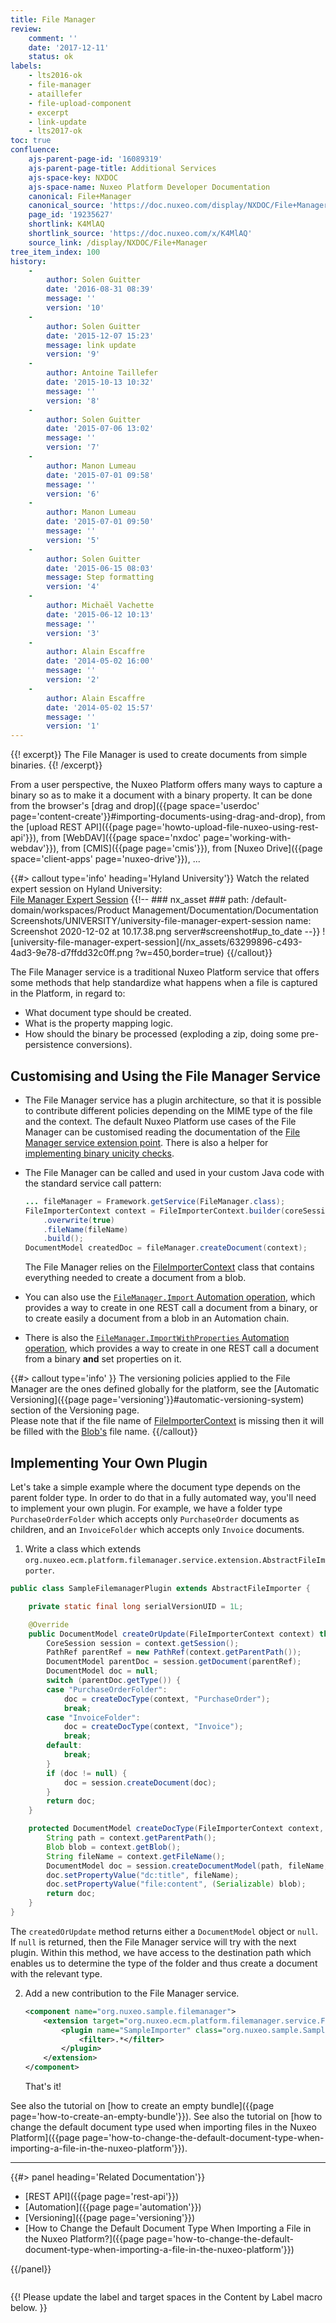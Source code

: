```yaml
---
title: File Manager
review:
    comment: ''
    date: '2017-12-11'
    status: ok
labels:
    - lts2016-ok
    - file-manager
    - ataillefer
    - file-upload-component
    - excerpt
    - link-update
    - lts2017-ok
toc: true
confluence:
    ajs-parent-page-id: '16089319'
    ajs-parent-page-title: Additional Services
    ajs-space-key: NXDOC
    ajs-space-name: Nuxeo Platform Developer Documentation
    canonical: File+Manager
    canonical_source: 'https://doc.nuxeo.com/display/NXDOC/File+Manager'
    page_id: '19235627'
    shortlink: K4MlAQ
    shortlink_source: 'https://doc.nuxeo.com/x/K4MlAQ'
    source_link: /display/NXDOC/File+Manager
tree_item_index: 100
history:
    -
        author: Solen Guitter
        date: '2016-08-31 08:39'
        message: ''
        version: '10'
    -
        author: Solen Guitter
        date: '2015-12-07 15:23'
        message: link update
        version: '9'
    -
        author: Antoine Taillefer
        date: '2015-10-13 10:32'
        message: ''
        version: '8'
    -
        author: Solen Guitter
        date: '2015-07-06 13:02'
        message: ''
        version: '7'
    -
        author: Manon Lumeau
        date: '2015-07-01 09:58'
        message: ''
        version: '6'
    -
        author: Manon Lumeau
        date: '2015-07-01 09:50'
        message: ''
        version: '5'
    -
        author: Solen Guitter
        date: '2015-06-15 08:03'
        message: Step formatting
        version: '4'
    -
        author: Michaël Vachette
        date: '2015-06-12 10:13'
        message: ''
        version: '3'
    -
        author: Alain Escaffre
        date: '2014-05-02 16:00'
        message: ''
        version: '2'
    -
        author: Alain Escaffre
        date: '2014-05-02 15:57'
        message: ''
        version: '1'
---
```


{{! excerpt}}
The File Manager is used to create documents from simple binaries.
{{! /excerpt}}

From a user perspective, the Nuxeo Platform offers many ways to capture a binary so as to make it a document with a binary property. It can be done from the browser's [drag and drop]({{page space='userdoc' page='content-create'}}#importing-documents-using-drag-and-drop), from the [upload REST API]({{page page='howto-upload-file-nuxeo-using-rest-api'}}), from [WebDAV]({{page space='nxdoc' page='working-with-webdav'}}), from [CMIS]({{page page='cmis'}}), from [Nuxeo Drive]({{page space='client-apps' page='nuxeo-drive'}}), ...

{{#> callout type='info'  heading='Hyland University'}}
Watch the related expert session on Hyland University:</br>
[File Manager Expert Session](https://university.hyland.com/courses/e4047)
{{!--     ### nx_asset ###
    path: /default-domain/workspaces/Product Management/Documentation/Documentation Screenshots/UNIVERSITY/university-file-manager-expert-session
    name: Screenshot 2020-12-02 at 10.17.38.png
    server#screenshot#up_to_date
--}}
![university-file-manager-expert-session](/nx_assets/63299896-c493-4ad3-9e78-d7ffdd32c0ff.png ?w=450,border=true)
{{/callout}}

The File Manager service is a traditional Nuxeo Platform service that offers some methods that help standardize what happens when a file is captured in the Platform, in regard to:

- What document type should be created.
- What is the property mapping logic.
- How should the binary be processed (exploding a zip, doing some pre-persistence conversions).

## Customising and Using the File Manager Service

- The File Manager service has a plugin architecture, so that it is possible to contribute different policies depending on the MIME type of the file and the context. The default Nuxeo Platform use cases of the File Manager can be customised reading the documentation of the [File Manager service extension point](https://explorer.nuxeo.com/nuxeo/site/distribution/latest/viewExtensionPoint/org.nuxeo.ecm.platform.filemanager.service.FileManagerService--plugins). There is also a helper for [implementing binary unicity checks](https://explorer.nuxeo.com/nuxeo/site/distribution/latest/viewExtensionPoint/org.nuxeo.ecm.platform.filemanager.service.FileManagerService--unicity).

- The File Manager can be called and used in your custom Java code with the standard service call pattern:

  ```java
  ... fileManager = Framework.getService(FileManager.class);
  FileImporterContext context = FileImporterContext.builder(coreSession, blob, parentPath)
      .overwrite(true)
      .fileName(fileName)
      .build();
  DocumentModel createdDoc = fileManager.createDocument(context);
  ```

  The File Manager relies on the [FileImporterContext](https://github.com/nuxeo/nuxeo/blob/master/nuxeo-services/nuxeo-platform-filemanager-api/src/main/java/org/nuxeo/ecm/platform/filemanager/api/FileImporterContext.java) class that contains everything needed to create a document from a blob.

- You can also use the [`FileManager.Import` Automation operation](https://explorer.nuxeo.com/nuxeo/site/distribution/latest/viewOperation/FileManager.Import), which provides a way to create in one REST call a document from a binary, or to create easily a document from a blob in an Automation chain.

- There is also the [`FileManager.ImportWithProperties` Automation operation](https://explorer.nuxeo.com/nuxeo/site/distribution/latest/viewOperation/FileManager.ImportWithProperties), which provides a way to create in one REST call a document from a binary **and** set properties on it.

{{#> callout type='info' }}
The versioning policies applied to the File Manager are the ones defined globally for the platform, see the [Automatic Versioning]({{page page='versioning'}}#automatic-versioning-system) section of the Versioning page.</br>
Please note that if the file name of [FileImporterContext](https://github.com/nuxeo/nuxeo/blob/master/nuxeo-services/nuxeo-platform-filemanager-api/src/main/java/org/nuxeo/ecm/platform/filemanager/api/FileImporterContext.java) is missing then it will be filled with the [Blob's](https://github.com/nuxeo/nuxeo/blob/master/nuxeo-core/nuxeo-core-api/src/main/java/org/nuxeo/ecm/core/api/Blob.java) file name.
{{/callout}}

## Implementing Your Own Plugin

Let's take a simple example where the document type depends on the parent folder type. In order to do that in a fully automated way, you'll need to implement your own plugin. For example, we have a folder type `PurchaseOrderFolder` which accepts only `PurchaseOrder` documents as children, and an `InvoiceFolder` which accepts only `Invoice` documents.

1. Write a class which extends `org.nuxeo.ecm.platform.filemanager.service.extension.AbstractFileImporter`.

```java
public class SampleFilemanagerPlugin extends AbstractFileImporter {

    private static final long serialVersionUID = 1L;

    @Override
    public DocumentModel createOrUpdate(FileImporterContext context) throws NuxeoException {
        CoreSession session = context.getSession();
        PathRef parentRef = new PathRef(context.getParentPath());
        DocumentModel parentDoc = session.getDocument(parentRef);
        DocumentModel doc = null;
        switch (parentDoc.getType()) {
        case "PurchaseOrderFolder":
            doc = createDocType(context, "PurchaseOrder");
            break;
        case "InvoiceFolder":
            doc = createDocType(context, "Invoice");
            break;
        default:
            break;
        }
        if (doc != null) {
            doc = session.createDocument(doc);
        }
        return doc;
    }

    protected DocumentModel createDocType(FileImporterContext context, String type) {
        String path = context.getParentPath();
        Blob blob = context.getBlob();
        String fileName = context.getFileName();
        DocumentModel doc = session.createDocumentModel(path, fileName, type);
        doc.setPropertyValue("dc:title", fileName);
        doc.setPropertyValue("file:content", (Serializable) blob);
        return doc;
    }
}
```

The `createdOrUpdate` method returns either a `DocumentModel` object or `null`. If `null` is returned, then the File Manager service will try with the next plugin. Within this method, we have access to the destination path which enables us to determine the type of the folder and thus create a document with the relevant type.

2. Add a new contribution to the File Manager service.

    ```xml
    <component name="org.nuxeo.sample.filemanager">
        <extension target="org.nuxeo.ecm.platform.filemanager.service.FileManagerService" point="plugins">
            <plugin name="SampleImporter" class="org.nuxeo.sample.SampleFilemanagerPlugin" order="0">
                <filter>.*</filter>
            </plugin>
        </extension>
    </component>
    ```

    That's it!

See also the tutorial on [how to create an empty bundle]({{page page='how-to-create-an-empty-bundle'}}).
See also the tutorial on [how to change the default document type used when importing files in the Nuxeo Platform]({{page page='how-to-change-the-default-document-type-when-importing-a-file-in-the-nuxeo-platform'}}).

* * *

<div class="row" data-equalizer data-equalize-on="medium"><div class="column medium-6">{{#> panel heading='Related Documentation'}}

- [REST API]({{page page='rest-api'}})
- [Automation]({{page page='automation'}})
- [Versioning]({{page page='versioning'}})
- [How to Change the Default Document Type When Importing a File in the Nuxeo Platform?]({{page page='how-to-change-the-default-document-type-when-importing-a-file-in-the-nuxeo-platform'}})

{{/panel}}</div><div class="column medium-6">

{{! Please update the label and target spaces in the Content by Label macro below. }}

</div></div>
